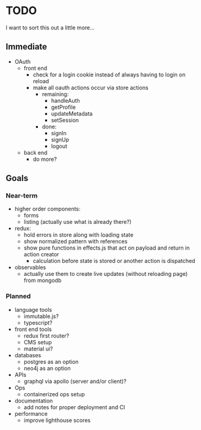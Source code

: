 # TODO

I want to sort this out a little more...

## Immediate

- OAuth
  - front end
    - check for a login cookie instead of always having to login on reload
    - make all oauth actions occur via store actions
      - remaining:
        - handleAuth
        - getProfile
        - updateMetadata
        - setSession
      - done:
        - signIn
        - signUp
        - logout
  - back end
    - do more?

## Goals

### Near-term

- higher order components:
  - forms
  - listing (actually use what is already there?)
- redux:
  - hold errors in store along with loading state
  - show normalized pattern with references
  - show pure functions in effects.js that act on payload and return in action creator
    - calculation before state is stored or another action is dispatched
- observables
  - actually use them to create live updates (without reloading page) from mongodb

### Planned

- language tools
  - immutable.js?
  - typescript?
- front end tools
  - redux first router?
  - CMS setup
  - material ui?
- databases
  - postgres as an option
  - neo4j as an option
- APIs
  - graphql via apollo (server and/or client)?
- Ops
  - containerized ops setup
- documentation
  - add notes for proper deployment and CI
- performance
  - improve lighthouse scores
